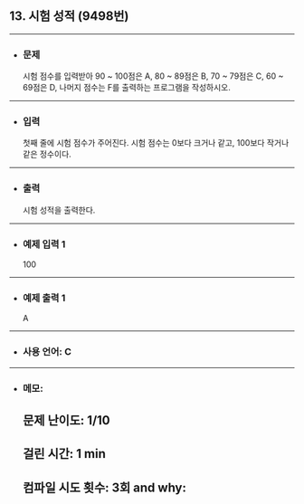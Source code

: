 ## 13. 시험 성적 (9498번)

---

- ### 문제
  
  시험 점수를 입력받아 90 ~ 100점은 A, 80 ~ 89점은 B, 70 ~ 79점은 C, 60 ~ 69점은 D, 나머지 점수는 F를 출력하는 프로그램을 작성하시오.
  
---


- ### 입력

  첫째 줄에 시험 점수가 주어진다. 시험 점수는 0보다 크거나 같고, 100보다 작거나 같은 정수이다.

---

- ### 출력

  시험 성적을 출력한다.

---
 
- ### 예제 입력 1 

  100

---

- ### 예제 출력 1 

  A

---

- ### 사용 언어: C

---

- ### 메모:

  ## 문제 난이도: 1/10
  ## 걸린 시간: 1 min
  ## 컴파일 시도 횟수: 3회 and why:
 
  
